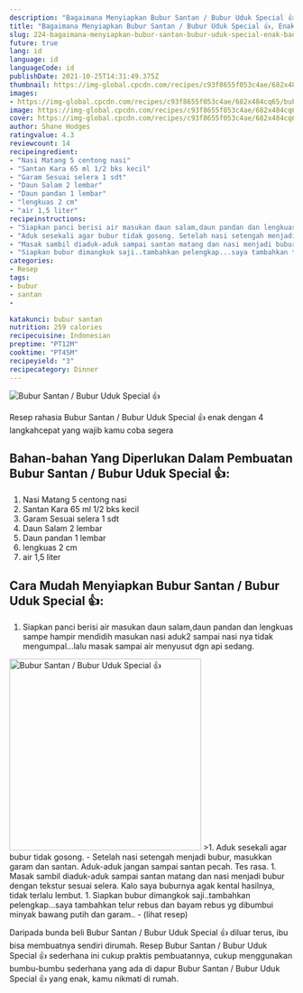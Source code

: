 ```yaml
---
description: "Bagaimana Menyiapkan Bubur Santan / Bubur Uduk Special 👍, Enak Banget"
title: "Bagaimana Menyiapkan Bubur Santan / Bubur Uduk Special 👍, Enak Banget"
slug: 224-bagaimana-menyiapkan-bubur-santan-bubur-uduk-special-enak-banget
future: true
lang: id
language: id
languageCode: id
publishDate: 2021-10-25T14:31:49.375Z 
thumbnail: https://img-global.cpcdn.com/recipes/c93f8655f053c4ae/682x484cq65/bubur-santan-bubur-uduk-special-foto-resep-utama.png
images:
- https://img-global.cpcdn.com/recipes/c93f8655f053c4ae/682x484cq65/bubur-santan-bubur-uduk-special-foto-resep-utama.png
image: https://img-global.cpcdn.com/recipes/c93f8655f053c4ae/682x484cq65/bubur-santan-bubur-uduk-special-foto-resep-utama.png
cover: https://img-global.cpcdn.com/recipes/c93f8655f053c4ae/682x484cq65/bubur-santan-bubur-uduk-special-foto-resep-utama.png
author: Shane Hodges
ratingvalue: 4.3
reviewcount: 14
recipeingredient:
- "Nasi Matang 5 centong nasi"
- "Santan Kara 65 ml 1/2 bks kecil"
- "Garam Sesuai selera 1 sdt"
- "Daun Salam 2 lembar"
- "Daun pandan 1 lembar"
- "lengkuas 2 cm"
- "air 1,5 liter"
recipeinstructions:
- "Siapkan panci berisi air masukan daun salam,daun pandan dan lengkuas sampe hampir mendidih masukan nasi aduk2 sampai nasi nya tidak mengumpal...lalu masak sampai air menyusut dgn api sedang."
- "Aduk sesekali agar bubur tidak gosong. Setelah nasi setengah menjadi bubur, masukkan garam dan santan. Aduk-aduk jangan sampai santan pecah. Tes rasa."
- "Masak sambil diaduk-aduk sampai santan matang dan nasi menjadi bubur dengan tekstur sesuai selera. Kalo saya buburnya agak kental hasilnya, tidak terlalu lembut."
- "Siapkan bubur dimangkok saji..tambahkan pelengkap...saya tambahkan telur rebus dan bayam rebus yg dibumbui minyak bawang putih dan garam..           (lihat resep)"
categories:
- Resep
tags:
- bubur
- santan
- 

katakunci: bubur santan  
nutrition: 259 calories
recipecuisine: Indonesian
preptime: "PT12M"
cooktime: "PT45M"
recipeyield: "3"
recipecategory: Dinner
---
```



![Bubur Santan / Bubur Uduk Special 👍](https://img-global.cpcdn.com/recipes/c93f8655f053c4ae/682x484cq65/bubur-santan-bubur-uduk-special-foto-resep-utama.png)

Resep rahasia Bubur Santan / Bubur Uduk Special 👍  enak dengan 4 langkahcepat yang wajib kamu coba segera

<!--inarticleads1-->

## Bahan-bahan Yang Diperlukan Dalam Pembuatan Bubur Santan / Bubur Uduk Special 👍:

1. Nasi Matang 5 centong nasi
1. Santan Kara 65 ml 1/2 bks kecil
1. Garam Sesuai selera 1 sdt
1. Daun Salam 2 lembar
1. Daun pandan 1 lembar
1. lengkuas 2 cm
1. air 1,5 liter



<!--inarticleads2-->

## Cara Mudah Menyiapkan Bubur Santan / Bubur Uduk Special 👍:

1. Siapkan panci berisi air masukan daun salam,daun pandan dan lengkuas sampe hampir mendidih masukan nasi aduk2 sampai nasi nya tidak mengumpal...lalu masak sampai air menyusut dgn api sedang.
<img class="lazyload" data-src="https://img-global.cpcdn.com/steps/5fc7a0f4439621f6/160x128cq70/bubur-santan-bubur-uduk-special-langkah-memasak-1-foto.png" alt="Bubur Santan / Bubur Uduk Special 👍" width="340" height="340">
>1. Aduk sesekali agar bubur tidak gosong. - Setelah nasi setengah menjadi bubur, masukkan garam dan santan. Aduk-aduk jangan sampai santan pecah. Tes rasa.
1. Masak sambil diaduk-aduk sampai santan matang dan nasi menjadi bubur dengan tekstur sesuai selera. Kalo saya buburnya agak kental hasilnya, tidak terlalu lembut.
1. Siapkan bubur dimangkok saji..tambahkan pelengkap...saya tambahkan telur rebus dan bayam rebus yg dibumbui minyak bawang putih dan garam.. -           (lihat resep)




Daripada bunda beli  Bubur Santan / Bubur Uduk Special 👍  diluar terus, ibu  bisa membuatnya sendiri dirumah. Resep  Bubur Santan / Bubur Uduk Special 👍  sederhana ini cukup praktis pembuatannya, cukup menggunakan bumbu-bumbu sederhana yang ada di dapur  Bubur Santan / Bubur Uduk Special 👍  yang enak, kamu nikmati di rumah.
